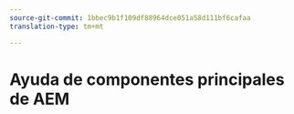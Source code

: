 ```yaml
---
source-git-commit: 1bbec9b1f109df88964dce051a58d111bf6cafaa
translation-type: tm+mt

---
```


# Ayuda de componentes principales de AEM
